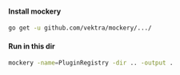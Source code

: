 #### Install mockery
```sh
go get -u github.com/vektra/mockery/.../
```

#### Run in this dir
```sh
mockery -name=PluginRegistry -dir .. -output .
```


